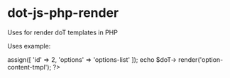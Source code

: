 # dot-js-php-render

Uses for render doT templates in PHP

Uses example:

<?php
    $doT = doT::instance(DOCROOT.'/modules/Work/views/PR/Products/doT/option-content.php', 1);
    $doT -> assign([
      'id' => 2,
      'options' => 'options-list'
    ]);
    echo $doT-> render('option-content-tmpl');
?>
